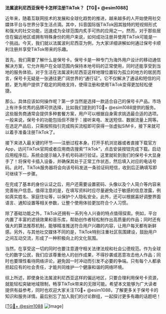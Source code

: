 **法属波利尼西亚保号卡怎样注册TikTok？【TG💪+ @esim1088】**

近年来，随着互联网技术的发展和全球化趋势的推进，越来越多的人开始使用社交媒体平台与世界分享生活点滴。其中，抖音国际版TikTok因其独特的短视频形式和强大的社交功能，迅速成为全球范围内炙手可热的应用之一。然而，对于那些居住在偏远地区或拥有特殊身份的用户来说，如何成功注册并使用TikTok可能是一个挑战。今天，我们就以法属波利尼西亚为例，为大家详细讲解如何通过保号卡顺利注册并享受TikTok带来的乐趣。

首先，我们需要了解什么是保号卡。保号卡是一种专门为海外用户设计的移动通信解决方案，它允许用户在全球范围内保持本地号码的正常使用，同时还能享受到当地的服务体验。对于生活在法属波利尼西亚这样地理位置较为孤立的地方的居民而言，保号卡无疑是一张通往更广阔世界的“通行证”。它不仅解决了通话和短信的问题，更为用户提供了稳定的网络支持，使得注册和使用TikTok变得更加轻松便捷。

那么，具体应该如何操作呢？第一步当然是选择一款适合自己的保号卡产品。市场上有许多优秀的品牌可供选择，比如我们提到的TG💪+ @esim1088提供的服务。这些服务商通常会提供多种套餐方案，用户可以根据自身需求挑选最合适的选项。一般来说，保号卡的功能包括但不限于：接听来电、发送短信、数据流量上网等。在选定产品后，只需按照指引完成购买流程即可获得一张虚拟SIM卡，接下来就可以着手准备注册TikTok了。

接下来进入最关键的环节——注册过程本身。打开手机浏览器或者直接下载官方App，访问TikTok官网或者应用商店搜索“TikTok”，点击安装按钮完成下载。启动应用程序后，系统会提示输入手机号码进行验证。这里就轮到我们的保号卡大显身手了！将保号卡插入设备，并确保其处于正常工作状态，然后填入对应的电话号码。此时，TikTok服务器将会向该号码发送一条验证码短信，收到后正确填写即可继续下一步骤。

在完成了基本的身份认证之后，用户还需要设置密码、头像以及个人简介等内容来完善账户信息。值得注意的是，在填写资料时应尽量避免过于敏感的信息泄露，例如真实姓名、家庭住址等，以保护个人隐私安全。此外，还可以根据喜好调整界面语言、通知设置等相关参数，让整个使用体验更加符合个人习惯。

除了基础功能之外，TikTok还拥有一系列令人兴奋的特点值得探索。例如，平台内置了丰富的滤镜效果和音乐库，帮助创作者轻松制作出高质量的作品；同时还有强大的算法推荐机制，能够精准推送符合用户兴趣的内容，让用户每天都有新鲜感。另外，与其他社交媒体不同的是，TikTok特别注重社区氛围建设，鼓励用户之间互动交流，形成了一种积极向上的文化氛围。

当然，在享受这一切的同时也要注意遵守相关法律法规和社会公德规范。作为全球化的数字公民，我们应该尊重他人的创作成果，不得抄袭或恶意攻击他人作品；同时也要理性看待网络评论，避免因一时冲动而引发不必要的争端。只有每个人都承担起应有的社会责任，才能共同维护一个健康和谐的网络环境。

综上所述，即使身处法属波利尼西亚这样的偏远地区，只要合理利用保号卡资源，就能轻松突破地域限制，畅享TikTok带来的无限可能。希望本文能够为广大读者提供有益参考，同时也欢迎大家关注TG💪+ @esim1088，了解更多关于保号卡的知识和服务详情。最后别忘了加入我们的讨论群组，一起探讨更多有趣的话题吧！

[[TG💪+ @esim1088](https://t.me/s/esim1088) ![Image](https://i.postimg.cc/4NQfJmqS/Snipaste-2025-05-13-00-14-12.png)]
